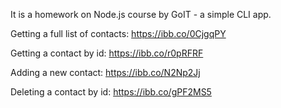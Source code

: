 It is a homework on Node.js course by GoIT - a simple CLI app.

Getting a full list of contacts:
https://ibb.co/0CjgqPY

Getting a contact by id:
https://ibb.co/r0pRFRF

Adding a new contact:
https://ibb.co/N2Np2Jj

Deleting a contact by id:
https://ibb.co/gPF2MS5